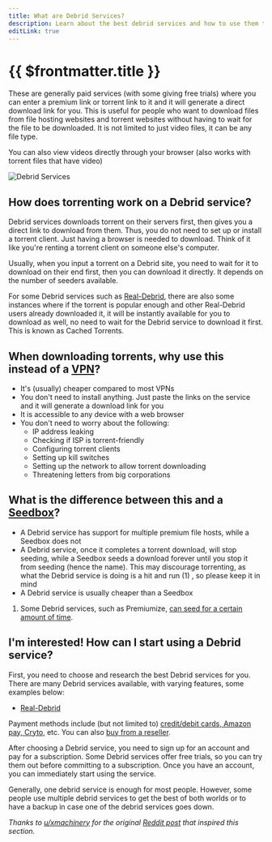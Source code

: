 ```yaml
---
title: What are Debrid Services?
description: Learn about the best debrid services and how to use them to download files from file hosting sites.
editLink: true
---
```


# {{ $frontmatter.title }}

These are generally paid services (with some giving free trials) where you can enter a premium link or torrent link to it and it will generate a direct download link for you. This is useful for people who want to download files from file hosting websites and torrent websites without having to wait for the file to be downloaded. It is not limited to just video files, it can be any file type.

You can also view videos directly through your browser (also works with torrent files that have video)

![Debrid Services](https://i.imgur.com/GiNUoZL.png)

## How does torrenting work on a Debrid service?

Debrid services downloads torrent on their servers first, then gives you a direct link to download from them. Thus, you do not need to set up or install a torrent client. Just having a browser is needed to download. Think of it like you're renting a torrent client on someone else's computer.

Usually, when you input a torrent on a Debrid site, you need to wait for it to download on their end first, then you can download it directly. It depends on the number of seeders available.

For some Debrid services such as [Real-Debrid](https://real-debrid.com/), there are also some instances where if the torrent is popular enough and other Real-Debrid users already downloaded it, it will be instantly available for you to download as well, no need to wait for the Debrid service to download it first. This is known as Cached Torrents.

## When downloading torrents, why use this instead of a [VPN](https://en.wikipedia.org/wiki/Virtual_private_network)?

-   It's (usually) cheaper compared to most VPNs
-   You don't need to install anything. Just paste the links on the service and it will generate a download link for you
-   It is accessible to any device with a web browser
-   You don't need to worry about the following:
    -   IP address leaking
    -   Checking if ISP is torrent-friendly
    -   Configuring torrent clients
    -   Setting up kill switches
    -   Setting up the network to allow torrent downloading
    -   Threatening letters from big corporations

## What is the difference between this and a [Seedbox](https://en.wikipedia.org/wiki/Seedbox)?

<div class="annotate" markdown>

-   A Debrid service has support for multiple premium file hosts, while a Seedbox does not
-   A Debrid service, once it completes a torrent download, will stop seeding, while a Seedbox seeds a download forever until you stop it from seeding (hence the name). This may discourage torrenting, as what the Debrid service is doing is a hit and run (1) , so please keep it in mind
-   A Debrid service is usually cheaper than a Seedbox

</div>

1.  Some Debrid services, such as Premiumize, [can seed for a certain amount of time](https://www.premiumize.me/features/torrent).

## I'm interested! How can I start using a Debrid service?

First, you need to choose and research the best Debrid services for you. There are many Debrid services available, with varying features, some examples below:

-   [Real-Debrid](real-debrid.md)
<!-- -   [Premiumize](premiumize.md)
-   [AllDebrid](alldebrid.md) -->

Payment methods include (but not limited to) [credit/debit cards, Amazon pay, Cryto](https://i.imgur.com/dERMQ22.png), etc. You can also [buy from a reseller](https://imgur.com/LlnVRDm).

After choosing a Debrid service, you need to sign up for an account and pay for a subscription. Some Debrid services offer free trials, so you can try them out before committing to a subscription. Once you have an account, you can immediately start using the service.

Generally, one debrid service is enough for most people. However, some people use multiple debrid services to get the best of both worlds or to have a backup in case one of the debrid services goes down.

_Thanks to [u/xmachinery](https://www.reddit.com/user/xmachinery/) for the original [Reddit post](https://www.reddit.com/r/Piracy/comments/q3vqgv/introduction_to_debrid_services/) that inspired this section._